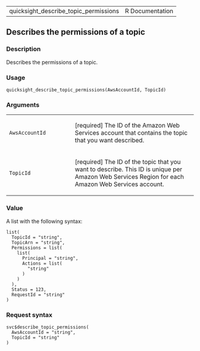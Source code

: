 <table style="width: 100%;">
<tbody>
<tr class="odd">
<td>quicksight_describe_topic_permissions</td>
<td style="text-align: right;">R Documentation</td>
</tr>
</tbody>
</table>

## Describes the permissions of a topic

### Description

Describes the permissions of a topic.

### Usage

    quicksight_describe_topic_permissions(AwsAccountId, TopicId)

### Arguments

<table>
<colgroup>
<col style="width: 35%" />
<col style="width: 65%" />
</colgroup>
<tbody>
<tr class="odd">
<td><code
id="quicksight_describe_topic_permissions_:_AwsAccountId">AwsAccountId</code></td>
<td><p>[required] The ID of the Amazon Web Services account that
contains the topic that you want described.</p></td>
</tr>
<tr class="even">
<td><code
id="quicksight_describe_topic_permissions_:_TopicId">TopicId</code></td>
<td><p>[required] The ID of the topic that you want to describe. This ID
is unique per Amazon Web Services Region for each Amazon Web Services
account.</p></td>
</tr>
</tbody>
</table>

### Value

A list with the following syntax:

    list(
      TopicId = "string",
      TopicArn = "string",
      Permissions = list(
        list(
          Principal = "string",
          Actions = list(
            "string"
          )
        )
      ),
      Status = 123,
      RequestId = "string"
    )

### Request syntax

    svc$describe_topic_permissions(
      AwsAccountId = "string",
      TopicId = "string"
    )
